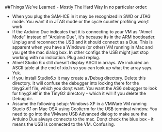 ##Things We've Learned - Mostly The Hard Way
In no particular order:
* When you plug the SAM-ICE in it may be recognized in SWD or JTAG mode. You want it in JTAG mode or the cycle counter profiling won;t work
* If the Arduino Due indicates that it is connecting to your VM as "Atmel Mode" instead of "Arduino Due", it's because its in the ARM bootloader. Unplug and reconnect the USB and it should connect as a Due. This is apparent when you have a Windows (or other) VM running in Mac and you get the mac dialog box. In other configs the USB might just stop working with no indication. Plug and replug.
* Atmel Studio 6.x still doesn't display ASCII in arrays. We included an ASCII table at the end of xio.h so you can look up what the array says. Yuk.
* If you install Studio6.x it may create a /Debug directory. Delete this directory. It will confuse the debugger into looking there for the tinyg2.elf file, which you don;t want. You want the AS6 debugger to look for tinyg2.elf in the TinyG2 directory - which it will if you delete the Debug dir.
* Assume the following setup: Windows XP in a VMWare VM running Studio 6.1 on Mac OSX using Coolterm for the USB terminal window. You need to go into the VMware USB Advanced dialog to make sure the Arduino Due always connects to the mac. Don;t check the blue box - it means the USB is connected to the VM. Confusing.
